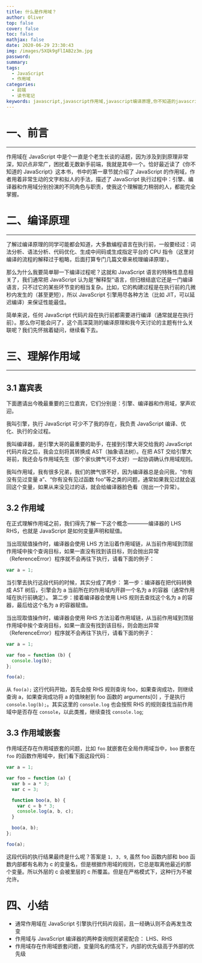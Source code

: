 ```yaml
---
title: 什么是作用域？
author: Oliver
top: false
cover: false
toc: false
mathjax: false
date: 2020-06-29 23:30:43
img: /images/5XQk9gFlIAB2z3m.jpg
password:
summary:
tags:
  - JavaScript
  - 作用域
categories:
  - 前端
  - 读书笔记
keywords: javascript,javascript作用域,javascript编译原理,你不知道的javascript
---
```


# 一、前言

---

作用域在 JavaScript 中是个一直是个老生长谈的话题，因为涉及到到原理非常深，知识点非常广，困扰着无数新手前端，我就是其中一个。恰好最近读了《你不知道的 JavaScript》这本书，书中的第一章节就介绍了 JavaScript 的作用域，作者用着非常生动的文字和拟人的手法，描述了 JavaScript 执行过程中：引擎、编译器和作用域分别扮演的不同角色与职责，使我这个理解能力稍弱的人，都能完全掌握。

# 二、编译原理

---

了解过编译原理的同学可能都会知道，大多数编程语言在执行前，一般要经过：词法分析、语法分析、代码优化、生成中间码或生成指定平台的 CPU 指令（这里对编译的流程的解释过于粗略，后面打算专门几篇文章来梳理编译原理）。

那么为什么我要简单聊一下编译过程呢？这就和 JavaScript 语言的特殊性息息相关了，我们通常把 JavaScript 认为是“解释型”语言，但归根结底它还是一门编译语言，只不过它的某些环节变的相当复杂。比如，它的构建过程是在执行前的几微秒内发生的（甚至更短），所以 JavaScript 引擎用尽各种方法（比如 JIT，可以延迟编译）来保证性能最佳。

简单来说，任何 JavaScript 代码片段在执行前都需要进行编译（通常就是在执行前）。那么你可能会问了，这个高深莫测的编译原理和我今天讨论的主题有什么关联呢？我们先怀揣着疑问，继续看下去。

# 三、理解作用域

---

## 3.1 嘉宾表

下面邀请出今晚最重要的三位嘉宾，它们分别是：引擎、编译器和作用域，掌声欢迎。

我叫引擎，执行 JavaScript 可少不了我的存在，我负责 JavaScript 编译、优化、执行的全过程。

我叫编译器，是引擎大哥的最重要的助手，在接到引擎大哥交给我的 JavaScript 代码片段之后，我会立刻将其转换成 AST（抽象语法树）。在把 AST 交给引擎大哥前，我还会与作用域先生（那个家伙脾气可不太好）一起协调确认作用域规则。

我叫作用域，我有很多兄弟，我们的脾气很不好，因为编译器总是会问我，“你有没有见过变量 a”、“你有没有见过函数 foo”等之类的问题，通常如果我见过就会返回这个变量，如果从来没见过的话，就会给编译器脸色看（抛出一个异常）。

## 3.2 作用域

在正式理解作用域之前，我们得先了解一下这个概念————编译器的 LHS RHS，也就是 JavaScript 是如何变量声明和赋值。

当出现赋值操作时，编译器会使用 LHS 方法沿着作用域链，从当前作用域到顶层作用域中挨个查询目标，如果一直没有找到该目标，则会抛出异常（ReferenceError）程序就不会再往下执行，请看下面的例子：

```js
var a = 1;
```

当引擎去执行这段代码的时候，其实分成了两步：
第一步：编译器在把代码转换成 AST 树后，引擎会为 a 当前所在的作用域内开辟一个名为 a 的容器（通常作用域在执行前确定）。
第二步：接着编译器会使用 LHS 规则去查找这个名为 a 的容器，最后给这个名为 a 的容器赋值。

当出现取值操作时，编译器会使用 RHS 方法沿着作用域链，从当前作用域到顶层作用域中挨个查询目标，如果一直没有找到该目标，则会跑出异常（ReferenceError）程序就不会再往下执行，请看下面的例子：

```js
var a = 1;

var foo = function (b) {
  console.log(b);
};

foo(a);
```

从 `foo(a);` 这行代码开始，首先会按 RHS 规则查询 foo，如果查询成功，则继续查询 a，如果查询成功将 a 的值映射到 foo 函数的 arguments[0] ，于是执行 `console.log(b);`。其实这里的 `console.log` 也会按照 RHS 的规则查找当前作用域中是否存在 `console`，以此类推，继续查找 `console.log`;

## 3.3 作用域嵌套

作用域还存在作用域嵌套的问题，比如 `foo` 就嵌套在全局作用域当中，`boo` 嵌套在 `foo` 的函数作用域中，我们看下面这段代码：

```js
var a = 1;

var foo = function (a) {
  var b = a * 3;
  var c = 3;

  function boo(a, b) {
    var c = b * 3;
    console.log(a, b, c);
  }

  boo(a, b);
};

foo(a);
```

这段代码的执行结果最终是什么呢？答案是 `1, 3, 9`, 虽然 foo 函数内部和 boo 函数内部都有名称为 c 的变量名，但是根据作用域的规则，它总是取离他最近的那个变量。所以外层的 c 会被里层的 c 所覆盖。但是在严格模式下，这种行为不被允许。

# 四、小结

- 通常作用域在 JavaScript 引擎执行代码片段前，且一经确认则不会再发生改变
- 作用域与 JavaScript 编译器的两种查询规则紧密配合： LHS、RHS
- 作用域存在作用域嵌套问题，变量同名的情况下，内部的优先级高于外部的优先级
